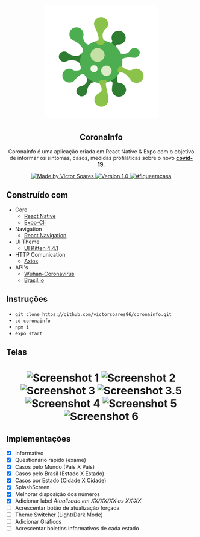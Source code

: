 <h1 align="center">
  <a href="https://user-images.githubusercontent.com/19741953/79402591-b8aba280-7f62-11ea-8fe6-44bc5d70377f.png">
    <img alt="CoronaInfo" src="./assets/corona.png" width="300px" />
  </a>
</h1>

<h2 align="center">
  CoronaInfo
</h2>

<p align="center">
  CoronaInfo é uma aplicação criada em React Native & Expo 
  com o objetivo de informar os sintomas, casos, medidas 
  profiláticas sobre o novo <a href="https://covid.saude.gov.br"><b>covid-19.</b><a/>
</p>

<p align="center">
  <a href="https://github.com/victorsoares96">
    <img alt="Made by Victor Soares" src="https://img.shields.io/badge/made%20by-victorsoares96-blue">
    <img alt="Version 1.0" src="https://img.shields.io/badge/version-1.0-brightgreen">
    <img alt="#fiqueemcasa" src="https://img.shields.io/badge/%23-ficaemcasa-red">
  </a>
</p>

## Construído com

- Core
  - [React Native](https://reactnative.dev)
  - [Expo-Cli](https://expo.io/learn)
- Navigation
  - [React Navigation](https://reactnavigation.org)
- UI Theme
  - [UI Kitten 4.4.1](https://akveo.github.io/react-native-ui-kitten)
- HTTP Comunication
  - [Axios](https://github.com/axios/axios)
- API's
  - [Wuhan-Coronavirus](https://ainize.ai/laeyoung/wuhan-coronavirus-api)
  - [Brasil.io](https://brasil.io/api/dataset/covid19/caso_full/data/)

## Instruções
- `git clone https://github.com/victorsoares96/coronainfo.git`
- `cd coronainfo`
- `npm i`
- `expo start`

## Telas
<h1 align="center">
  <img alt="Screenshot 1" src="https://user-images.githubusercontent.com/19741953/83977405-b0bf0d80-a8d6-11ea-83da-c72b10f4734a.jpg" width="250px" />
  <img alt="Screenshot 2" src="https://user-images.githubusercontent.com/19741953/83977416-cb918200-a8d6-11ea-9668-fb205822fe09.jpg" width="250px" />
  <img alt="Screenshot 3" src="https://user-images.githubusercontent.com/19741953/83977428-d9470780-a8d6-11ea-990a-272a443fa6de.jpg" width="250px" />
  <img alt="Screenshot 3.5" src="https://user-images.githubusercontent.com/19741953/83977447-f1b72200-a8d6-11ea-96ef-cfdd35067d17.jpg" width="250px" />
  <img alt="Screenshot 4" src="https://user-images.githubusercontent.com/19741953/83977462-14493b00-a8d7-11ea-989f-f26d6b9c238b.jpg" width="250px" />
  <img alt="Screenshot 5" src="https://user-images.githubusercontent.com/19741953/83977469-22975700-a8d7-11ea-8696-84d8a46e3764.jpg" width="250px" />
  <img alt="Screenshot 6" src="https://user-images.githubusercontent.com/19741953/83977537-8883de80-a8d7-11ea-8b3b-7bd43393371e.jpg" width="250px" />
</h1>

## Implementações

- [X] Informativo
- [X] Questionário rapido (exame)
- [X] Casos pelo Mundo (País X País)
- [X] Casos pelo Brasil (Estado X Estado)
- [X] Casos por Estado (Cidade X Cidade)
- [X] SplashScreen
- [X] Melhorar disposição dos números
- [X] Adicionar label *~~Atualizado em XX/XX/XX as XX:XX~~*
- [ ] Acrescentar botão de atualização forçada
- [ ] Theme Switcher (Light/Dark Mode)
- [ ] Adicionar Gráficos
- [ ] Acrescentar boletins informativos de cada estado
